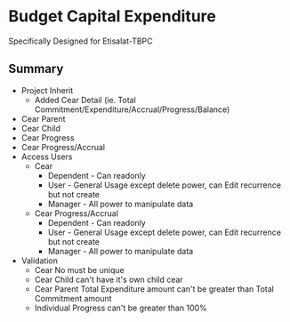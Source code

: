 Budget Capital Expenditure
===========
Specifically Designed for Etisalat-TBPC

Summary
---------------------
- Project Inherit
    - Added Cear Detail (ie. Total Commitment/Expenditure/Accrual/Progress/Balance)
- Cear Parent
- Cear Child
- Cear Progress
- Cear Progress/Accrual
- Access Users
    - Cear
        - Dependent - Can readonly
        - User - General Usage except delete power, can Edit recurrence but not create
        - Manager - All power to manipulate data
    - Cear Progress/Accrual
        - Dependent - Can readonly
        - User - General Usage except delete power, can Edit recurrence but not create
        - Manager - All power to manipulate data
- Validation
    - Cear No must be unique
    - Cear Child can't have it's own child cear
    - Cear Parent Total Expenditure amount can't be greater than Total Commitment amount
    - Individual Progress can't be greater than 100%